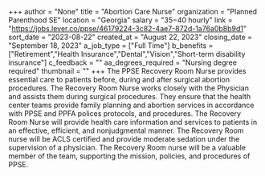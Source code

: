 +++
author = "None"
title = "Abortion Care Nurse"
organization = "Planned Parenthood SE"
location = "Georgia"
salary = "$35-$40 hourly"
link = "https://jobs.lever.co/ppse/46179224-3c82-4ae7-872d-1a76a0b8b9d1"
sort_date = "2023-08-22"
created_at = "August 22, 2023"
closing_date = "September 18, 2023"
a_job_type = ["Full Time"]
b_benefits = ["Retirement","Health Insurance","Dental","Vision","Short-term disability insurance"]
c_feedback = ""
aa_degrees_required = "Nursing degree required"
thumbnail = ""
+++
The PPSE Recovery Room Nurse provides essential care to patients before, during and after surgical abortion procedures. The Recovery Room Nurse works closely with the Physician and assists them during surgical procedures. They ensure that the health center teams provide family planning and abortion services in accordance with PPSE and PPFA polices protocols, and procedures. The Recovery Room Nurse will provide health care information and services to patients in an effective, efficient, and nonjudgmental manner.  The Recovery Room nurse will be ACLS certified and provide moderate sedation under the supervision of a physician. The Recovery Room nurse will be a valuable member of the team, supporting the mission, policies, and procedures of PPSE. 